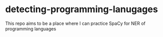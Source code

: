 # detecting-programming-lanugages
This repo aims to be a place where I can practice SpaCy for NER of programming languages
